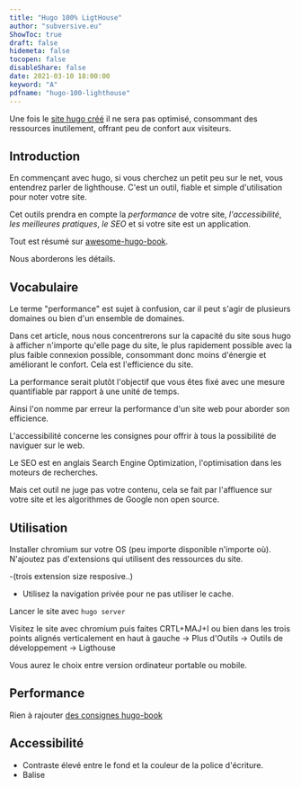 ```yaml
---
title: "Hugo 100% LigtHouse"
author: "subversive.eu"
ShowToc: true
draft: false
hidemeta: false
tocopen: false
disableShare: false
date: 2021-03-10 18:00:00
keyword: "A"
pdfname: "hugo-100-lighthouse"
---
```


Une fois le [site hugo créé](https://subversive.eu/articles/creer-un-site-internet-ou-un-blog-statique-en-2020.html) il ne sera pas optimisé, consommant des ressources inutilement, offrant peu de confort aux visiteurs.
<!--more-->

## Introduction

En commençant avec hugo, si vous cherchez un petit peu sur le net, vous entendrez parler de lighthouse.
C'est un outil, fiable et simple d'utilisation pour noter votre site.

Cet outils prendra en compte la *performance* de votre site, *l'accessibilité*, *les meilleures pratiques*, *le SEO* et si votre site est un application.

Tout est résumé sur [awesome-hugo-book](https://subversive-eu.github.io/awesome-hugo-book/).

Nous aborderons les détails.

## Vocabulaire

Le terme "performance" est sujet à confusion, car il peut s'agir de plusieurs domaines ou bien d'un ensemble de domaines.

Dans cet article, nous nous concentrerons sur la capacité du site sous hugo à afficher n'importe qu'elle page du site, le plus rapidement possible avec la plus faible connexion possible, consommant donc moins d'énergie et améliorant le confort. Cela est l'efficience du site.

La performance serait plutôt l'objectif que vous êtes fixé avec une mesure quantifiable par rapport à une unité de temps.

Ainsi l'on nomme par erreur la performance d'un site web pour aborder son efficience.

L'accessibilité concerne les consignes pour offrir à tous la possibilité de naviguer sur le web.

Le SEO est en anglais Search Engine Optimization, l'optimisation dans les moteurs de recherches.

Mais cet outil ne juge pas votre contenu, cela se fait par l'affluence sur votre site et les algorithmes de Google non open source.

## Utilisation

Installer chromium sur votre OS (peu importe disponible n'importe où).
N'ajoutez pas d'extensions qui utilisent des ressources du site.

-(trois extension size resposive..)

- Utilisez la navigation privée pour ne pas utiliser le cache.

Lancer le site avec ``` hugo server ```

Visitez le site avec chromium puis faites CRTL+MAJ+I ou bien dans les trois points alignés verticalement en haut à gauche -> Plus d'Outils -> Outils de développement -> Ligthouse

Vous aurez le choix entre version ordinateur portable ou mobile.

## Performance

Rien à rajouter [des consignes hugo-book](https://subversive-eu.github.io/awesome-hugo-book/#performance)

## Accessibilité

- Contraste élevé entre le fond et la couleur de la police d'écriture.
- Balise <title>
- [lang] attribute for <html>
```html
<html lang="{{ .Site.Language }}">
```
- Attributs [alt] pour les images et vidéos, [name] pour les boutons et [title] pour les liens.
```html
<button name="Description du bouton" ></button>
```

## Meilleures pratiques

- Protocole https
- Ajouter  `rel="noopener"` ou `rel="noreferrer"` pour TOUS les liens.
- HTML doctype

## SEO

- Copier le [head.html](https://raw.githubusercontent.com/subversive-eu/site/master/themes/PaperMod/layouts/partials/head.html)
- Plus de détails sur la [liste awesome-hugo-book](https://subversive-eu.github.io/awesome-hugo-book/#contenu)

C'est assez simple en soit, suivez simplement les conseils lorsque vous avez une critique, une recherche sur le net et hop.
Concentrez vous sur la page d'accueil de votre site avant de commencer à travailler sur les autres pages.
